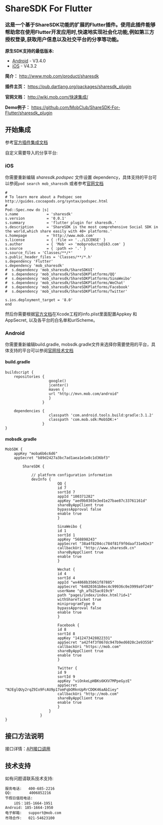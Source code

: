 
# ShareSDK For Flutter
### 这是一个基于ShareSDK功能的扩展的Flutter插件。使用此插件能够帮助您在使用Flutter开发应用时,快速地实现社会化功能,例如第三方授权登录,获取用户信息以及社交平台的分享等功能。

**原生SDK支持的最低版本:**

- [Android](https://github.com/MobClub/ShareSDK-for-Android) - V3.4.0
- [iOS](https://github.com/MobClub/ShareSDK-for-iOS) - V4.3.2

**简介：** http://www.mob.com/product/sharesdk

**插件主页：** https://pub.dartlang.org/packages/sharesdk_plugin

**官网文档：** http://wiki.mob.com/快速集成/

**Demo例子：** https://github.com/MobClub/ShareSDK-For-Flutter/sharesdk_plugin

## 开始集成

参考[官方插件集成文档](https://pub.dartlang.org/packages/sharesdk#-installing-tab-)

自定义需要导入的分享平台:
### iOS 
 你需要重新编辑 *sharesdk.podspec* 文件设置 dependency，具体支持的平台可以参阅`pod search mob_sharesdk` 或者参考[官网文档](https://www.mob.com/wiki/detailed?wiki=4&id=14)

```
#
# To learn more about a Podspec see http://guides.cocoapods.org/syntax/podspec.html
#
Pod::Spec.new do |s|
s.name             = 'sharesdk'
s.version          = '0.0.1'
s.summary          = 'flutter plugin for sharesdk.'
s.description      = 'ShareSDK is the most comprehensive Social SDK in the world,which share easily with 40+ platforms.'
s.homepage         = 'http://www.mob.com'
s.license          = { :file => '../LICENSE' }
s.author           = { 'Mob' => 'mobproducts@163.com' }
s.source           = { :path => '.' }
s.source_files = 'Classes/**/*'
s.public_header_files = 'Classes/**/*.h'
s.dependency 'Flutter'
s.dependency 'mob_sharesdk'
#  s.dependency 'mob_sharesdk/ShareSDKUI'
#  s.dependency 'mob_sharesdk/ShareSDKPlatforms/QQ'
#  s.dependency 'mob_sharesdk/ShareSDKPlatforms/SinaWeibo'
#  s.dependency 'mob_sharesdk/ShareSDKPlatforms/WeChat'
#  s.dependency 'mob_sharesdk/ShareSDKPlatforms/Facebook'
#  s.dependency 'mob_sharesdk/ShareSDKPlatforms/Twitter'

s.ios.deployment_target = '8.0'
end
```

然后你需要根据[官方文档](https://www.mob.com/wiki/detailed?wiki=484&id=14)在Xcode工程的info.plist里面配置Appkey 和 AppSecret, 以及各平台的白名单和urlScheme。

### Android
你需要重新编辑build.gradle, mobsdk.gradle文件来选择你需要使用的平台，具体支持的平台可以参阅[官网技术文档](https://www.mob.com/wiki/detailed?wiki=485&id=14)

#### build.gradle

```
buildscript {
    repositories {
                    google()
                    jcenter()
                    maven {
                    url "http://mvn.mob.com/android"
                    }
                 }

    dependencies {
                    classpath 'com.android.tools.build:gradle:3.1.2'
                    classpath 'com.mob.sdk:MobSDK:+'
                 }
}
```

#### mobsdk.gradle

```
MobSDK {
    appKey "moba6b6c6d6"
    appSecret "b89d2427a3bc7ad1aea1e1e8c1d36bf3"

        ShareSDK {

            // platform configuration information
            devInfo {
                        QQ {
                        id 7
                        sortId 7
                        appId "100371282"
                        appKey "aed9b0303e3ed1e27bae87c33761161d"
                        shareByAppClient true
                        bypassApproval false
                        enable true
                        }

                        SinaWeibo {
                        id 1
                        sortId 1
                        appKey "568898243"
                        appSecret "38a4f8204cc784f81f9f0daaf31e02e3"
                        callbackUri "http://www.sharesdk.cn"
                        shareByAppClient true
                        enable true
                        }

                        Wechat {
                        id 4
                        sortId 4
                        appId "wx4868b35061f87885"
                        appSecret "64020361b8ec4c99936c0e3999a9f249"
                        userName "gh_afb25ac019c9"
                        path "pages/index/index.html?id=1"
                        withShareTicket true
                        miniprogramType 0
                        bypassApproval false
                        enable true
                        }

                        Facebook {
                        id 8
                        sortId 8
                        appKey "1412473428822331"
                        appSecret "a42f4f3f867dc947b9ed6020c2e93558"
                        callbackUri "https://mob.com"
                        shareByAppClient true
                        enable true
                        }

                        Twitter {
                        id 9
                        sortId 9
                        appKey "viOnkeLpHBKs6KXV7MPpeGyzE"
                        appSecret "NJEglQUy2rqZ9Io9FcAU9p17omFqbORknUpRrCDOK46aAbIiey"
                        callbackUri "http://mob.com"
                        shareByAppClient true
                        enable true
                        }
                    }
                }
}
```

## 接口方法说明
接口详情：[API接口调用](https://www.mob.com/wiki/detailed?wiki=31&id=14)

## 技术支持
如有问题请联系技术支持:

```
服务电话:   400-685-2216
QQ:        4006852216
节假日值班电话:
    iOS：185-1664-1951
Android: 185-1664-1950
电子邮箱:   support@mob.com
市场合作:   021-54623100
```